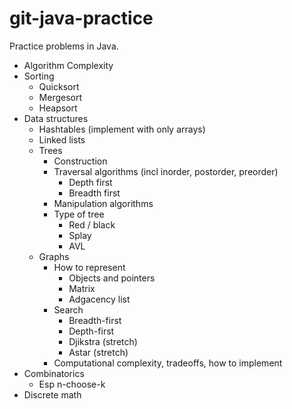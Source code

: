 git-java-practice
=================

Practice problems in Java.

* Algorithm Complexity
* Sorting
  * Quicksort
  * Mergesort
  * Heapsort
* Data structures
  * Hashtables (implement with only arrays) 
  * Linked lists
  * Trees
    * Construction
    * Traversal algorithms (incl inorder, postorder, preorder)
      * Depth first
      * Breadth first
    * Manipulation algorithms
    * Type of tree
      * Red / black
      * Splay
      * AVL
  * Graphs
    * How to represent
      * Objects and pointers
      * Matrix
      * Adgacency list
    * Search
      * Breadth-first
      * Depth-first
      * Djikstra (stretch)
      * Astar (stretch)
    * Computational complexity, tradeoffs, how to implement
* Combinatorics
  * Esp n-choose-k
* Discrete math
